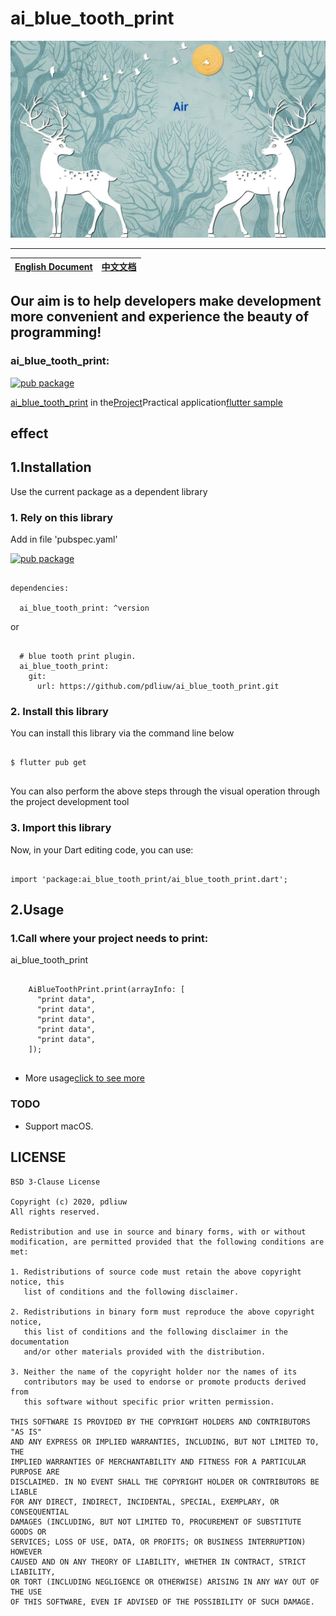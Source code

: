 # ai_blue_tooth_print 

![totem](https://raw.githubusercontent.com/pdliuw/pdliuw.github.io/master/images/totem_four_logo.jpg)

-----

|[English Document](https://github.com/pdliuw/ai_blue_tooth_print/blob/master/README-EN.md)|[中文文档](https://github.com/pdliuw/ai_blue_tooth_print)|
|:-|:-|

## Our aim is to help developers make development more convenient and experience the beauty of programming!

### ai_blue_tooth_print:

[![pub package](https://img.shields.io/pub/v/ai_blue_tooth_print.svg)](https://pub.dev/packages/ai_blue_tooth_print)



[ai_blue_tooth_print](https://github.com/pdliuw/ai_blue_tooth_print) in the[Project](https://github.com/flutter-app-sample/flutter_app_sample)Practical application[flutter sample](https://github.com/flutter-app-sample/flutter_app_sample)

## effect




## 1.Installation

Use the current package as a dependent library

### 1. Rely on this library

Add in file 'pubspec.yaml'

[![pub package](https://img.shields.io/pub/v/ai_blue_tooth_print.svg)](https://pub.dev/packages/ai_blue_tooth_print)

```

dependencies:

  ai_blue_tooth_print: ^version

```

or

```

  # blue tooth print plugin.
  ai_blue_tooth_print:
    git:
      url: https://github.com/pdliuw/ai_blue_tooth_print.git

```

### 2. Install this library

You can install this library via the command line below

```

$ flutter pub get


```

You can also perform the above steps through the visual operation through the project development tool


### 3. Import this library

Now, in your Dart editing code, you can use:

```

import 'package:ai_blue_tooth_print/ai_blue_tooth_print.dart';

```

## 2.Usage

### 1.Call where your project needs to print:


ai_blue_tooth_print 

```

    AiBlueToothPrint.print(arrayInfo: [
      "print data",
      "print data",
      "print data",
      "print data",
      "print data",
    ]);


```


* More usage[click to see more](https://github.com/pdliuw/ai_blue_tooth_print/blob/master/README_DETAIL-EN.md)

### TODO

* Support macOS.



## LICENSE


    BSD 3-Clause License
    
    Copyright (c) 2020, pdliuw
    All rights reserved.
    
    Redistribution and use in source and binary forms, with or without
    modification, are permitted provided that the following conditions are met:
    
    1. Redistributions of source code must retain the above copyright notice, this
       list of conditions and the following disclaimer.
    
    2. Redistributions in binary form must reproduce the above copyright notice,
       this list of conditions and the following disclaimer in the documentation
       and/or other materials provided with the distribution.
    
    3. Neither the name of the copyright holder nor the names of its
       contributors may be used to endorse or promote products derived from
       this software without specific prior written permission.
    
    THIS SOFTWARE IS PROVIDED BY THE COPYRIGHT HOLDERS AND CONTRIBUTORS "AS IS"
    AND ANY EXPRESS OR IMPLIED WARRANTIES, INCLUDING, BUT NOT LIMITED TO, THE
    IMPLIED WARRANTIES OF MERCHANTABILITY AND FITNESS FOR A PARTICULAR PURPOSE ARE
    DISCLAIMED. IN NO EVENT SHALL THE COPYRIGHT HOLDER OR CONTRIBUTORS BE LIABLE
    FOR ANY DIRECT, INDIRECT, INCIDENTAL, SPECIAL, EXEMPLARY, OR CONSEQUENTIAL
    DAMAGES (INCLUDING, BUT NOT LIMITED TO, PROCUREMENT OF SUBSTITUTE GOODS OR
    SERVICES; LOSS OF USE, DATA, OR PROFITS; OR BUSINESS INTERRUPTION) HOWEVER
    CAUSED AND ON ANY THEORY OF LIABILITY, WHETHER IN CONTRACT, STRICT LIABILITY,
    OR TORT (INCLUDING NEGLIGENCE OR OTHERWISE) ARISING IN ANY WAY OUT OF THE USE
    OF THIS SOFTWARE, EVEN IF ADVISED OF THE POSSIBILITY OF SUCH DAMAGE.


